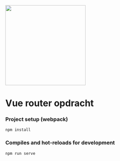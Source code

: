 [<img src="https://www.script.nl/script-logo.png" width="250"/>](https://script.nl)

# Vue router opdracht

### Project setup (webpack)

```
npm install
```

### Compiles and hot-reloads for development

```
npm run serve
```
